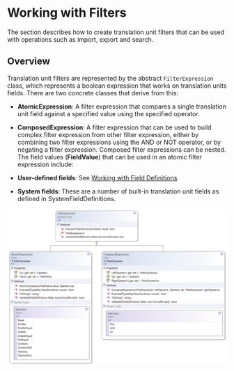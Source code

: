 Working with Filters
=======
The section describes how to create translation unit filters that can be used with operations such as import, export and search.

Overview
----
Translation unit filters are represented by the abstract `FilterExpression` class, which represents a boolean expression that works on translation units fields. There are two concrete classes that derive from this:

* **AtomicExpression**: A filter expression that compares a single translation unit field against a specified value using the specified operator.
* **ComposedExpression**: A filter expression that can be used to build complex filter expression from other filter expression, either by combining two filter expressions using the AND or NOT operator, or by negating a filter expression. Composed filter expressions can be nested.
The field values (**FieldValue**) that can be used in an atomic filter expression include:

* **User-defined fields**: See [Working with Field Definitions](working_with_field_definitions.md).
* **System fields**: These are a number of built-in translation unit fields as defined in SystemFieldDefinitions.



<img style="display:block; " src="images/Filters.png"/>